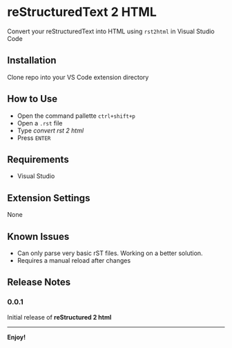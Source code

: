# reStructuredText 2 HTML

Convert your reStructuredText into HTML using `rst2html` in Visual Studio Code

## Installation

Clone repo into your VS Code extension directory

## How to Use

- Open the command pallette `ctrl+shift+p`
- Open a `.rst` file
- Type _convert rst 2 html_
- Press `ENTER`

## Requirements

- Visual Studio

## Extension Settings

None

## Known Issues

- Can only parse very basic rST files. Working on a better solution.
- Requires a manual reload after changes

## Release Notes

### 0.0.1

Initial release of **reStructured 2 html**

---

**Enjoy!**
